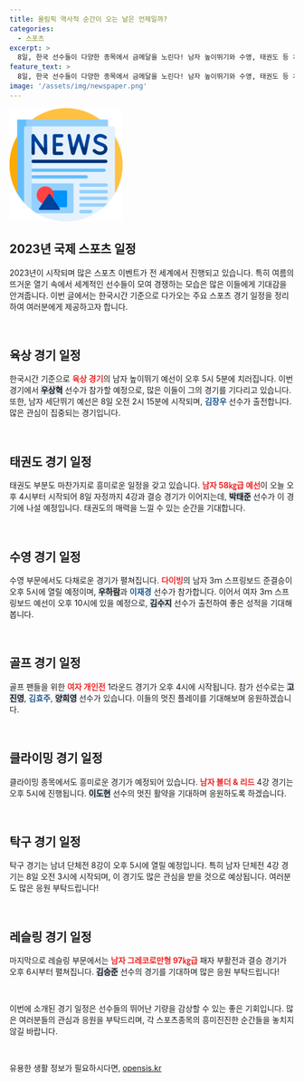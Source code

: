 ```yaml
---
title: 올림픽 역사적 순간이 오는 날은 언제일까?
categories:
  - 스포츠
excerpt: >
  8일, 한국 선수들이 다양한 종목에서 금메달을 노린다! 남자 높이뛰기와 수영, 태권도 등 치열한 경쟁이 펼쳐지는 가운데, 우상혁과 박태준의 활약이 기대된다. 핵심 경기는 오후 5시부터 시작!
feature_text: >
  8일, 한국 선수들이 다양한 종목에서 금메달을 노린다! 남자 높이뛰기와 수영, 태권도 등 치열한 경쟁이 펼쳐지는 가운데, 우상혁과 박태준의 활약이 기대된다. 핵심 경기는 오후 5시부터 시작!
image: '/assets/img/newspaper.png'
---
```


<p><img src="/assets/img/newspaper.png" alt="kimp 속보" /></p>

<h2 data-ke-size="size26">2023년 국제 스포츠 일정</h2>

<p data-ke-size="size16">2023년이 시작되며 많은 스포츠 이벤트가 전 세계에서 진행되고 있습니다. 특히 여름의 뜨거운 열기 속에서 세계적인 선수들이 모여 경쟁하는 모습은 많은 이들에게 기대감을 안겨줍니다. 이번 글에서는 한국시간 기준으로 다가오는 주요 스포츠 경기 일정을 정리하여 여러분에게 제공하고자 합니다.</p>

<p data-ke-size="size16">&nbsp;</p>

<h2>육상 경기 일정</h2>

<p data-ke-size="size16">한국시간 기준으로 <b><span style="color: #ee2323;">육상 경기</span></b>의 남자 높이뛰기 예선이 오후 5시 5분에 치러집니다. 이번 경기에서 <b><span style="background-color: #21538527;">우상혁</span></b> 선수가 참가할 예정으로, 많은 이들이 그의 경기를 기다리고 있습니다. 또한, 남자 세단뛰기 예선은 8일 오전 2시 15분에 시작되며, <b><span style="color: #1a5490;">김장우</span></b> 선수가 출전합니다. 많은 관심이 집중되는 경기입니다.</p>

<p data-ke-size="size16">&nbsp;</p>

<h2>태권도 경기 일정</h2>

<p data-ke-size="size16">태권도 부분도 마찬가지로 흥미로운 일정을 갖고 있습니다. <b><span style="color: #ee2323;">남자 58㎏급 예선</span></b>이 오늘 오후 4시부터 시작되어 8일 자정까지 4강과 결승 경기가 이어지는데, <b><span style="background-color: #21538527;">박태준</span></b> 선수가 이 경기에 나설 예정입니다. 태권도의 매력을 느낄 수 있는 순간을 기대합니다.</p>

<p data-ke-size="size16">&nbsp;</p>

<h2>수영 경기 일정</h2>

<p data-ke-size="size16">수영 부문에서도 다채로운 경기가 펼쳐집니다. <b><span style="color: #ee2323;">다이빙</span></b>의 남자 3ｍ 스프링보드 준결승이 오후 5시에 열릴 예정이며, <b><span style="background-color: #21538527;">우하람</span></b>과 <b><span style="color: #1a5490;">이재경</span></b> 선수가 참가합니다. 이어서 여자 3ｍ 스프링보드 예선이 오후 10시에 있을 예정으로, <b><span style="background-color: #21538527;">김수지</span></b> 선수가 출전하여 좋은 성적을 기대해봅니다.</p>

<p data-ke-size="size16">&nbsp;</p>

<h2>골프 경기 일정</h2>

<p data-ke-size="size16">골프 팬들을 위한 <b><span style="color: #ee2323;">여자 개인전</span></b> 1라운드 경기가 오후 4시에 시작됩니다. 참가 선수로는 <b><span style="background-color: #21538527;">고진영</span></b>, <b><span style="color: #1a5490;">김효주</span></b>, <b><span style="background-color: #21538527;">양희영</span></b> 선수가 있습니다. 이들의 멋진 플레이를 기대해보며 응원하겠습니다.</p>

<p data-ke-size="size16">&nbsp;</p>

<h2>클라이밍 경기 일정</h2>

<p data-ke-size="size16">클라이밍 종목에서도 흥미로운 경기가 예정되어 있습니다. <b><span style="color: #ee2323;">남자 볼더 & 리드</span></b> 4강 경기는 오후 5시에 진행됩니다. <b><span style="background-color: #21538527;">이도현</span></b> 선수의 멋진 활약을 기대하며 응원하도록 하겠습니다.</p>

<p data-ke-size="size16">&nbsp;</p>

<h2>탁구 경기 일정</h2>

<p data-ke-size="size16">탁구 경기는 남녀 단체전 8강이 오후 5시에 열릴 예정입니다. 특히 남자 단체전 4강 경기는 8일 오전 3시에 시작되며, 이 경기도 많은 관심을 받을 것으로 예상됩니다. 여러분도 많은 응원 부탁드립니다!</p>

<p data-ke-size="size16">&nbsp;</p>

<h2>레슬링 경기 일정</h2>

<p data-ke-size="size16">마지막으로 레슬링 부문에서는 <b><span style="color: #ee2323;">남자 그레코로만형 97㎏급</span></b> 패자 부활전과 결승 경기가 오후 6시부터 펼쳐집니다. <b><span style="background-color: #21538527;">김승준</span></b> 선수의 경기를 기대하며 많은 응원 부탁드립니다!</p>

<p data-ke-size="size16">&nbsp;</p>

<p data-ke-size="size16">이번에 소개된 경기 일정은 선수들의 뛰어난 기량을 감상할 수 있는 좋은 기회입니다. 많은 여러분들의 관심과 응원을 부탁드리며, 각 스포츠종목의 흥미진진한 순간들을 놓치지 않길 바랍니다.</p>

<p data-ke-size="size16">&nbsp;</p>
유용한 생활 정보가 필요하시다면, <a href="https://opensis.kr" rel="dofollow">opensis.kr</a>


